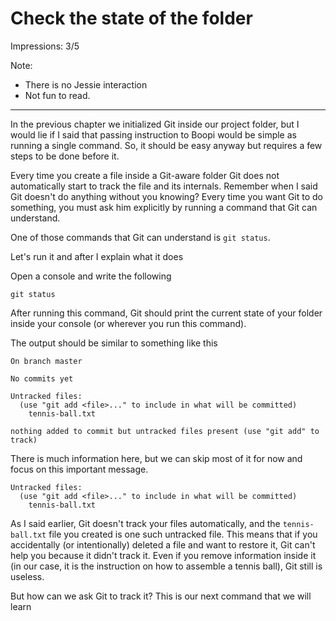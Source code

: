 # Check the state of the folder

Impressions: 3/5

Note:

- There is no Jessie interaction
- Not fun to read. 

---

In the previous chapter we initialized Git inside our project folder, but I would lie if I said that passing instruction to Boopi would be simple as running a single command. So, it should be easy anyway but requires a few steps to be done before it.

Every time you create a file inside a Git-aware folder Git does not automatically start to track the file and its internals. Remember when I said Git doesn't do anything without you knowing? Every time you want Git to do something, you must ask him explicitly by running a command that Git can understand.

One of those commands that Git can understand is `git status`.

Let's run it and after I explain what it does

Open a console and write the following

```
git status
```

After running this command, Git should print the current state of your folder inside your console (or wherever you run this command).

The output should be similar to something like this

```
On branch master

No commits yet

Untracked files:
  (use "git add <file>..." to include in what will be committed)
	tennis-ball.txt

nothing added to commit but untracked files present (use "git add" to track)
```

There is much information here, but we can skip most of it for now and focus on this important message.

```
Untracked files:
  (use "git add <file>..." to include in what will be committed)
	tennis-ball.txt
```

As I said earlier, Git doesn't track your files automatically, and the `tennis-ball.txt` file you created is one such untracked file. This means that if you accidentally (or intentionally) deleted a file and want to restore it, Git can't help you because it didn't track it. Even if you remove information inside it (in our case, it is the instruction on how to assemble a tennis ball), Git still is useless.

But how can we ask Git to track it? This is our next command that we will learn
